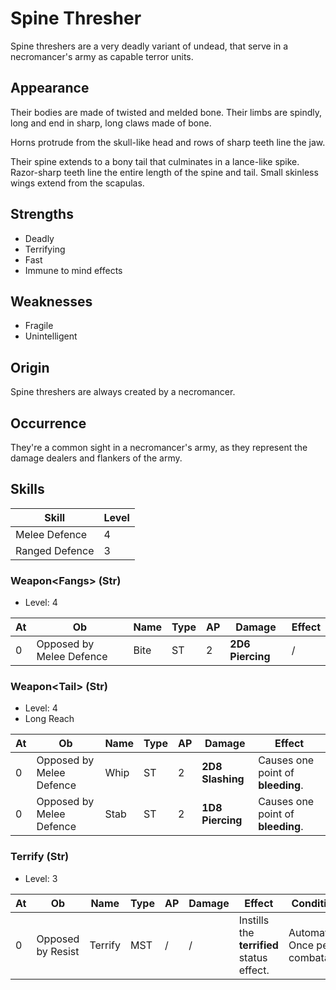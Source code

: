 # Spine Thresher
Spine threshers are a very deadly variant of undead, that serve in a necromancer's army as capable terror units. 

## Appearance
Their bodies are made of twisted and melded bone. Their limbs are spindly, long and end in sharp, long claws made of bone. 

Horns protrude from the skull-like head and rows of sharp teeth line the jaw. 

Their spine extends to a bony tail that culminates in a lance-like spike. Razor-sharp teeth line the entire length of the spine and tail. Small skinless wings extend from the scapulas. 

## Strengths
* Deadly
* Terrifying
* Fast
* Immune to mind effects

## Weaknesses
* Fragile
* Unintelligent

## Origin
Spine threshers are always created by a necromancer. 

## Occurrence
They're a common sight in a necromancer's army, as they represent the damage dealers and flankers of the army. 

## Skills
| Skill                    | Level | 
| ------------------------ | ----- | 
| Melee Defence            | 4     | 
| Ranged Defence           | 3     | 

### Weapon\<Fangs\> (Str)
* Level: 4

| At | **Ob**    | Name                    | Type | AP | Damage                | Effect |
| -- | --------- | ----------------------- | ---- | -- | --------------------- | ------ |
| 0  | Opposed by Melee Defence | Bite | ST | 2  | **2D6** **Piercing**  | / |

### Weapon\<Tail\> (Str)
* Level: 4
* Long Reach

| At | **Ob**    | Name                    | Type | AP | Damage                | Effect |
| -- | --------- | ----------------------- | ---- | -- | --------------------- | ------ |
| 0  | Opposed by Melee Defence | Whip | ST | 2  | **2D8** **Slashing**  | Causes one point of **bleeding**. |
| 0  | Opposed by Melee Defence | Stab | ST | 2  | **1D8** **Piercing**  | Causes one point of **bleeding**. |

### Terrify (Str)
* Level: 3

| At | **Ob**    | Name                    | Type | AP | Damage     | Effect | Condition |
| -- | --------- | ----------------------- | ---- | -- | ---------- | ------ | --------- |
| 0  | Opposed by Resist | Terrify | MST | / | / | Instills the **terrified** status effect. | Automatic; Once per combatant. |
